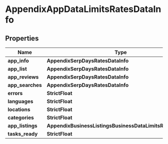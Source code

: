 # AppendixAppDataLimitsRatesDataInfo


## Properties

| Name | Type | Description | Notes |
|------------ | ------------- | ------------- | -------------|
**app_info** | **AppendixSerpDaysRatesDataInfo** |  |[optional]|
**app_list** | **AppendixSerpDaysRatesDataInfo** |  |[optional]|
**app_reviews** | **AppendixSerpDaysRatesDataInfo** |  |[optional]|
**app_searches** | **AppendixSerpDaysRatesDataInfo** |  |[optional]|
**errors** | **StrictFloat** |  |[optional]|
**languages** | **StrictFloat** |  |[optional]|
**locations** | **StrictFloat** |  |[optional]|
**categories** | **StrictFloat** |  |[optional]|
**app_listings** | **AppendixBusinessListingsBusinessDataLimitsRatesDataInfo** |  |[optional]|
**tasks_ready** | **StrictFloat** |  |[optional]|